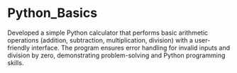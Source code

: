 # Python_Basics

Developed a simple Python calculator that performs basic arithmetic operations (addition, subtraction, multiplication, division) with a user-friendly interface. The program ensures error handling for invalid inputs and division by zero, demonstrating problem-solving and Python programming skills.
